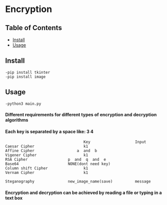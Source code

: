 # Encryption


## Table of Contents

- [Install](#install)
- [Usage](#usage)


## Install

```
-pip install tkinter
-pip install image
```


## Usage

```
-python3 main.py
```

#### Different requirements for different types of encryption and decryption algorithms
#### Each key is separated by a space like: 3 4

```
                                   Key                    Input                    
Caesar Cipher                      k1
Affine Cipher                   a  and  b
Vigener Cipher                     k1                                                         
RSA Cipher                  p  and  q  and  e
Base64                      NONE(dont need key)
Column shift Cipher                k1
Vernam Cipher                      k1

Steganography               new_image_name(save)          message 
```
#### Encryption and decryption can be achieved by reading a file or typing in a text box
#### 

